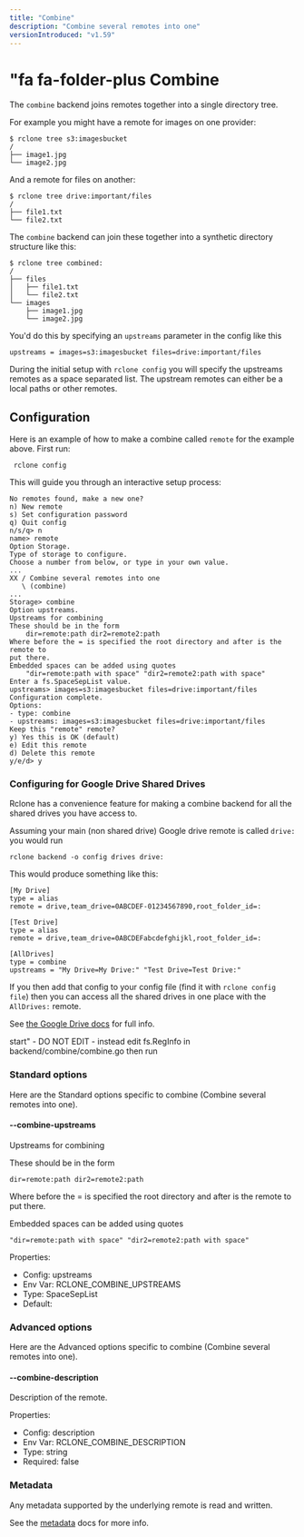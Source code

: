 ```yaml
---
title: "Combine"
description: "Combine several remotes into one"
versionIntroduced: "v1.59"
---
```


#  "fa fa-folder-plus Combine

The `combine` backend joins remotes together into a single directory
tree.

For example you might have a remote for images on one provider:

```
$ rclone tree s3:imagesbucket
/
├── image1.jpg
└── image2.jpg
```

And a remote for files on another:

```
$ rclone tree drive:important/files
/
├── file1.txt
└── file2.txt
```

The `combine` backend can join these together into a synthetic
directory structure like this:

```
$ rclone tree combined:
/
├── files
│   ├── file1.txt
│   └── file2.txt
└── images
    ├── image1.jpg
    └── image2.jpg
```

You'd do this by specifying an `upstreams` parameter in the config
like this

    upstreams = images=s3:imagesbucket files=drive:important/files

During the initial setup with `rclone config` you will specify the
upstreams remotes as a space separated list. The upstream remotes can
either be a local paths or other remotes.

## Configuration

Here is an example of how to make a combine called `remote` for the
example above. First run:

     rclone config

This will guide you through an interactive setup process:

```
No remotes found, make a new one?
n) New remote
s) Set configuration password
q) Quit config
n/s/q> n
name> remote
Option Storage.
Type of storage to configure.
Choose a number from below, or type in your own value.
...
XX / Combine several remotes into one
   \ (combine)
...
Storage> combine
Option upstreams.
Upstreams for combining
These should be in the form
    dir=remote:path dir2=remote2:path
Where before the = is specified the root directory and after is the remote to
put there.
Embedded spaces can be added using quotes
    "dir=remote:path with space" "dir2=remote2:path with space"
Enter a fs.SpaceSepList value.
upstreams> images=s3:imagesbucket files=drive:important/files
Configuration complete.
Options:
- type: combine
- upstreams: images=s3:imagesbucket files=drive:important/files
Keep this "remote" remote?
y) Yes this is OK (default)
e) Edit this remote
d) Delete this remote
y/e/d> y
```

### Configuring for Google Drive Shared Drives

Rclone has a convenience feature for making a combine backend for all
the shared drives you have access to.

Assuming your main (non shared drive) Google drive remote is called
`drive:` you would run

    rclone backend -o config drives drive:

This would produce something like this:

    [My Drive]
    type = alias
    remote = drive,team_drive=0ABCDEF-01234567890,root_folder_id=:

    [Test Drive]
    type = alias
    remote = drive,team_drive=0ABCDEFabcdefghijkl,root_folder_id=:

    [AllDrives]
    type = combine
    upstreams = "My Drive=My Drive:" "Test Drive=Test Drive:"

If you then add that config to your config file (find it with `rclone
config file`) then you can access all the shared drives in one place
with the `AllDrives:` remote.

See [the Google Drive docs](/drive/#drives) for full info.

 start" - DO NOT EDIT - instead edit fs.RegInfo in backend/combine/combine.go then run 
### Standard options

Here are the Standard options specific to combine (Combine several remotes into one).

#### --combine-upstreams

Upstreams for combining

These should be in the form

    dir=remote:path dir2=remote2:path

Where before the = is specified the root directory and after is the remote to
put there.

Embedded spaces can be added using quotes

    "dir=remote:path with space" "dir2=remote2:path with space"



Properties:

- Config:      upstreams
- Env Var:     RCLONE_COMBINE_UPSTREAMS
- Type:        SpaceSepList
- Default:     

### Advanced options

Here are the Advanced options specific to combine (Combine several remotes into one).

#### --combine-description

Description of the remote.

Properties:

- Config:      description
- Env Var:     RCLONE_COMBINE_DESCRIPTION
- Type:        string
- Required:    false

### Metadata

Any metadata supported by the underlying remote is read and written.

See the [metadata](/docs/#metadata) docs for more info.


